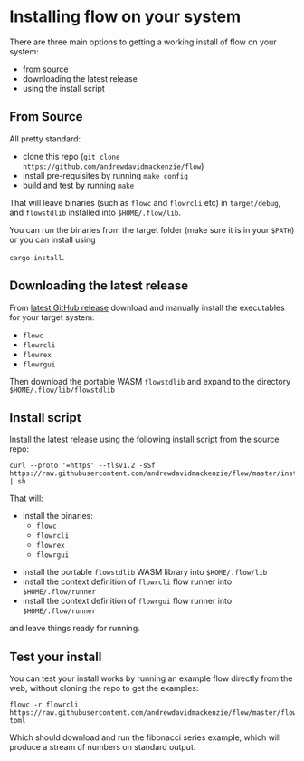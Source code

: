 # Installing flow on your system

There are three main options to getting a working install of flow on your system:
- from source
- downloading the latest release
- using the install script

## From Source
All pretty standard:
- clone this repo (`git clone https://github.com/andrewdavidmackenzie/flow`)
- install pre-requisites by running `make config`
- build and test by running `make`

That will leave binaries (such as `flowc` and `flowrcli` etc) in `target/debug`, and `flowstdlib`
installed into `$HOME/.flow/lib`.

You can run the binaries from the target folder (make sure it is in your `$PATH`)
or you can install using

`cargo install`.

## Downloading the latest release
From [latest GitHub release](https://github.com/andrewdavidmackenzie/flow/releases/latest) download and manually install the executables for your target system:
- `flowc`
- `flowrcli`
- `flowrex`
- `flowrgui`

Then download the portable WASM `flowstdlib` and expand to the directory `$HOME/.flow/lib/flowstdlib`

## Install script
Install the latest release using the following install script from the source repo:

```
curl --proto '=https' --tlsv1.2 -sSf https://raw.githubusercontent.com/andrewdavidmackenzie/flow/master/install.sh | sh
```

That will:
* install the binaries:
   * `flowc`
   * `flowrcli`
   * `flowrex`
   * `flowrgui`
- install the portable `flowstdlib` WASM library into `$HOME/.flow/lib`
- install the context definition of `flowrcli` flow runner into `$HOME/.flow/runner`
- install the context definition of `flowrgui` flow runner into `$HOME/.flow/runner`

and leave things ready for running.

## Test your install
You can test your install works by running an example flow directly from the web, without cloning the repo to get
the examples:

```
flowc -r flowrcli https://raw.githubusercontent.com/andrewdavidmackenzie/flow/master/flowr/examples/fibonacci/root.
toml
```

Which should download and run the fibonacci series example, which will produce a stream of numbers on standard output.